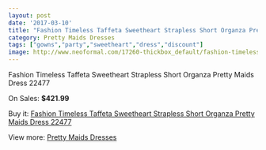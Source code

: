 ```yaml
---
layout: post
date: '2017-03-10'
title: "Fashion Timeless Taffeta Sweetheart Strapless Short Organza Pretty Maids Dress 22477"
category: Pretty Maids Dresses
tags: ["gowns","party","sweetheart","dress","discount"]
image: http://www.neoformal.com/17260-thickbox_default/fashion-timeless-taffeta-sweetheart-strapless-short-organza-pretty-maids-dress-22477.jpg
---
```

Fashion Timeless Taffeta Sweetheart Strapless Short Organza Pretty Maids Dress 22477

On Sales: **$421.99**
<a href="https://www.neoformal.com/en/pretty-maids-dresses/5669-fashion-timeless-taffeta-sweetheart-strapless-short-organza-pretty-maids-dress-22477.html"><amp-img layout="responsive" width="600" height="600" src="//www.neoformal.com/17260-thickbox_default/fashion-timeless-taffeta-sweetheart-strapless-short-organza-pretty-maids-dress-22477.jpg" alt="Fashion Timeless Taffeta Sweetheart Strapless Short Organza Pretty Maids Dress 22477 0" /></a>
<a href="https://www.neoformal.com/en/pretty-maids-dresses/5669-fashion-timeless-taffeta-sweetheart-strapless-short-organza-pretty-maids-dress-22477.html"><amp-img layout="responsive" width="600" height="600" src="//www.neoformal.com/17263-thickbox_default/fashion-timeless-taffeta-sweetheart-strapless-short-organza-pretty-maids-dress-22477.jpg" alt="Fashion Timeless Taffeta Sweetheart Strapless Short Organza Pretty Maids Dress 22477 1" /></a>
<a href="https://www.neoformal.com/en/pretty-maids-dresses/5669-fashion-timeless-taffeta-sweetheart-strapless-short-organza-pretty-maids-dress-22477.html"><amp-img layout="responsive" width="600" height="600" src="//www.neoformal.com/17262-thickbox_default/fashion-timeless-taffeta-sweetheart-strapless-short-organza-pretty-maids-dress-22477.jpg" alt="Fashion Timeless Taffeta Sweetheart Strapless Short Organza Pretty Maids Dress 22477 2" /></a>
<a href="https://www.neoformal.com/en/pretty-maids-dresses/5669-fashion-timeless-taffeta-sweetheart-strapless-short-organza-pretty-maids-dress-22477.html"><amp-img layout="responsive" width="600" height="600" src="//www.neoformal.com/17261-thickbox_default/fashion-timeless-taffeta-sweetheart-strapless-short-organza-pretty-maids-dress-22477.jpg" alt="Fashion Timeless Taffeta Sweetheart Strapless Short Organza Pretty Maids Dress 22477 3" /></a>

Buy it: [Fashion Timeless Taffeta Sweetheart Strapless Short Organza Pretty Maids Dress 22477](https://www.neoformal.com/en/pretty-maids-dresses/5669-fashion-timeless-taffeta-sweetheart-strapless-short-organza-pretty-maids-dress-22477.html "Fashion Timeless Taffeta Sweetheart Strapless Short Organza Pretty Maids Dress 22477")

View more: [Pretty Maids Dresses](https://www.neoformal.com/en/70-pretty-maids-dresses "Pretty Maids Dresses")